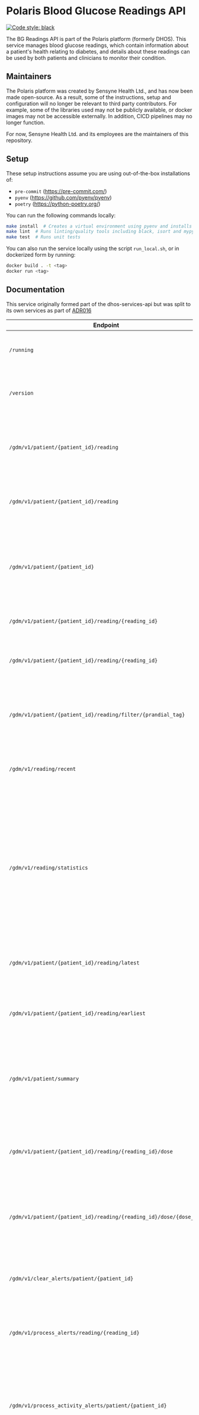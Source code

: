 <!-- Title - A concise title for the service that fits the pattern identified and in use across all services. -->
# Polaris Blood Glucose Readings API

[![Code style: black](https://img.shields.io/badge/code%20style-black-000000.svg)](https://github.com/ambv/black)

<!-- Description - Fewer than 500 words that describe what a service delivers, providing an informative, descriptive, and comprehensive overview of the value a service brings to the table. -->
The BG Readings API is part of the Polaris platform (formerly DHOS). This service manages blood glucose readings, which 
contain information about a patient's health relating to diabetes, and details about these readings can be used by both
patients and clinicians to monitor their condition.

## Maintainers
The Polaris platform was created by Sensyne Health Ltd., and has now been made open-source. As a result, some of the
instructions, setup and configuration will no longer be relevant to third party contributors. For example, some of
the libraries used may not be publicly available, or docker images may not be accessible externally. In addition, 
CICD pipelines may no longer function.

For now, Sensyne Health Ltd. and its employees are the maintainers of this repository.

## Setup
These setup instructions assume you are using out-of-the-box installations of:
- `pre-commit` (https://pre-commit.com/)
- `pyenv` (https://github.com/pyenv/pyenv)
- `poetry` (https://python-poetry.org/)

You can run the following commands locally:
```bash
make install  # Creates a virtual environment using pyenv and installs the dependencies using poetry
make lint  # Runs linting/quality tools including black, isort and mypy
make test  # Runs unit tests
```

You can also run the service locally using the script `run_local.sh`, or in dockerized form by running:
```bash
docker build . -t <tag>
docker run <tag>
```


## Documentation
<!-- Include links to any external documentation including relevant ADR documents.
     Insert API endpoints using markdown-swagger tags (and ensure the `make openapi` target keeps them up to date).
     -->
This service originally formed part of the dhos-services-api but was split to its own services as part of [ADR016](https://sensynehealth.atlassian.net/wiki/spaces/SENS/pages/207519760/ADR016+Locations+service)
<!-- markdown-swagger -->
 Endpoint                                                           | Method | Auth? | Description                                                                                                                                                                                      
 ------------------------------------------------------------------ | ------ | ----- | -------------------------------------------------------------------------------------------------------------------------------------------------------------------------------------------------
 `/running`                                                         | GET    | No    | Verifies that the service is running. Used for monitoring in kubernetes.                                                                                                                         
 `/version`                                                         | GET    | No    | Get the version number, circleci build number, and git hash.                                                                                                                                     
 `/gdm/v1/patient/{patient_id}/reading`                             | POST   | Yes   | Create a new reading for a given patient using the details provided in the request body.                                                                                                         
 `/gdm/v1/patient/{patient_id}/reading`                             | GET    | Yes   | Get all readings for the patient with the provided UUID                                                                                                                                          
 `/gdm/v1/patient/{patient_id}`                                     | GET    | Yes   | Get the details of the patient with the provided UUID. Note that this is not the full patient information, which can be found in the Services API.                                               
 `/gdm/v1/patient/{patient_id}/reading/{reading_id}`                | GET    | Yes   | Get a patient's reading by UUID                                                                                                                                                                  
 `/gdm/v1/patient/{patient_id}/reading/{reading_id}`                | PATCH  | Yes   | Update the reading with the provided UUID using the details in the request body.                                                                                                                 
 `/gdm/v1/patient/{patient_id}/reading/filter/{prandial_tag}`       | GET    | Yes   | Get readings for the patient with the provided UUID, filtered by prandial tag                                                                                                                    
 `/gdm/v1/reading/recent`                                           | GET    | Yes   | Get recent readings for each patient for the specified number of previous days                                                                                                                   
 `/gdm/v1/reading/statistics`                                       | GET    | Yes   | Get per-patient reading statistics for the specified number of days. This includes minimum and maximum reading values, the total number of readings, and the number of readings banded as normal.
 `/gdm/v1/patient/{patient_id}/reading/latest`                      | GET    | Yes   | Get the latest reading for the patient with the provided UUID                                                                                                                                    
 `/gdm/v1/patient/{patient_id}/reading/earliest`                    | GET    | Yes   | Get the earliest reading for the patient with the provided UUID                                                                                                                                  
 `/gdm/v1/patient/summary`                                          | POST   | Yes   | Retrieves a summary of patient and latest reading details for the patients with the UUIDs provided in the request body.                                                                          
 `/gdm/v1/patient/{patient_id}/reading/{reading_id}/dose`           | POST   | Yes   | Add the dose with the details provided in the request body to the reading specified by UUID.                                                                                                     
 `/gdm/v1/patient/{patient_id}/reading/{reading_id}/dose/{dose_id}` | PATCH  | Yes   | Update the dose with the specified UUID using the details provided in the request body.                                                                                                          
 `/gdm/v1/clear_alerts/patient/{patient_id}`                        | POST   | Yes   | Clear alerts (both "counts" and "percentages" alerts) for the patient with the provided UUID.                                                                                                    
 `/gdm/v1/process_alerts/reading/{reading_id}`                      | POST   | Yes   | Process the "counts" alerts for the reading with the specified UUID.                                                                                                                             
 `/gdm/v1/process_activity_alerts/patient/{patient_id}`             | POST   | Yes   | Process the "activity" alerts for the patient with the specified UUID, using the readings plans in the request body to determine the expected number of readings.                                
 `/gdm/v1/process_alerts`                                           | POST   | Yes   | Process the "percentages" alerts for the group of patients specified in the request body.                                                                                                        
 `/gdm/v1/patient/{patient_id}/hba1c`                               | POST   | Yes   | Create a new Hba1c reading for a given patient using the details provided in the request body.                                                                                                   
 `/gdm/v1/patient/{patient_id}/hba1c`                               | GET    | Yes   | Get all Hba1c readings for the patient with the provided UUID                                                                                                                                    
 `/gdm/v1/patient/{patient_id}/hba1c/{hba1c_reading_id}`            | GET    | Yes   | Get a patient's Hba1c reading by UUID                                                                                                                                                            
 `/gdm/v1/patient/{patient_id}/hba1c/{hba1c_reading_id}`            | PATCH  | Yes   | Update the Hba1c reading to the field values provided in the request body for a given patient and reading identified by the UUIDs in the request path                                            
 `/gdm/v1/patient/{patient_id}/hba1c/{hba1c_reading_id}`            | DELETE | Yes   | Delete a Hba1c reading by UUID                                                                                                                                                                   
 `/gdm/v1/patient/{patient_id}/hba1c_target`                        | POST   | Yes   | Create a new Hba1c target for a given patient using the details provided in the request body.                                                                                                    
 `/gdm/v1/patient/{patient_id}/hba1c_target`                        | GET    | Yes   | Get all Hba1c targets for the patient with the provided UUID                                                                                                                                     
 `/gdm/v1/patient/{patient_id}/hba1c_target/{hba1c_target_id}`      | PATCH  | Yes   | Update the Hba1c target to the field values provided in the request body for a given patient and target identified by the UUIDs in the request path                                              
 `/gdm/v2/patient/{patient_id}/reading`                             | POST   | Yes   | Create a new reading for a given patient using the details provided in the request body.                                                                                                         
<!-- /markdown-swagger -->

## Requirements
<!-- An outline of what other services, tooling, and libraries needed to make a service operate, providing a
  complete list of EVERYTHING required to work properly. -->
  At a minimum you require a system with Python 3.9. Tox 3.20 is required to run the unit tests, docker with docker-compose are required to run integration tests. See [Development environment setup](https://sensynehealth.atlassian.net/wiki/spaces/SPEN/pages/3193270/Development%2Benvironment%2Bsetup) for a more detailed list of tools that should be installed.
  
## Deployment
<!-- Setup - A step by step outline from start to finish of what is needed to setup and operate a service, providing as
  much detail as you possibly for any new user to be able to get up and running with a service. -->
  
  All development is done on a branch tagged with the relevant ticket identifier.
  Code may not be merged into develop unless it passes all CircleCI tests.
  :partly_sunny: After merging to develop tests will run again and if successful the code is built in a docker container and uploaded to our Azure container registry. It is then deployed to test environments controlled by Kubernetes.

## Testing
<!-- Testing - Providing details and instructions for mocking, monitoring, and testing a service, including any services or
  tools used, as well as links or reports that are part of active testing for a service. -->

### Unit tests
:microscope: Either use `make` or run `tox` directly.

<!-- markdown-make Makefile tox.ini -->
`tox` : Running `make test` or tox with no arguments runs `tox -e lint,default`

`make clean` : Remove tox and pyenv virtual environments.

`tox -e debug` : Runs last failed unit tests only with debugger invoked on failure. Additional py.test command line arguments may given preceded by `--`, e.g. `tox -e debug -- -k sometestname -vv`

`make default` (or `tox -e default`) : Installs all dependencies, verifies that lint tools would not change the code, runs security check programs then runs unit tests with coverage. Running `tox -e py39` does the same but without starting a database container.

`tox -e flask` : Runs flask within the tox environment. Pass arguments after `--`. e.g. `tox -e flask -- --help` for a list of commands. Use this to create database migrations.

`make help` : Show this help.

`make lint` (or `tox -e lint`) : Run `black`, `isort`, and `mypy` to clean up source files.

`make openapi` (or `tox -e openapi`) : Recreate API specification (openapi.yaml) from Flask blueprint

`make pyenv` : Create pyenv and install required packages (optional).

`make readme` (or `tox -e readme`) : Updates the README file with database diagram and commands. (Requires graphviz `dot` is installed)

`make test` : Test using `tox`

`make update` (or `tox -e update`) : Updates the `poetry.lock` file from `pyproject.toml`

<!-- /markdown-make -->

## Integration tests
:nut_and_bolt: Integration tests are located in the `integration-tests` sub-directory. After changing into this directory you can run the following commands:

<!-- markdown-make integration-tests/Makefile -->
<!-- /markdown-make -->

## Issue tracker
:bug: Bugs related to this microservice should be raised on Jira as [PLAT-###](https://sensynehealth.atlassian.net/issues/?jql=project%20%3D%20PLAT%20AND%20component%20%3D%20Locations) tickets with the component set to Locations.

## Database migrations
Any changes affecting the database schema should be reflected in a database migration. Simple migrations may be created automatically:

```$ tox -e flask -- db migrate -m "some description"```

More complex migration may be handled by creating a migration file as above and editing it by hand.
Don't forget to include the reverse migration to downgrade a database.
  
## Configuration
<!-- Configuration - An outline of all configuration and environmental variables that can be adjusted or customized as part
  of service operations, including as much detail on default values, or options that would produce different known
  results for a service. -->
  * `DATABASE_USER, DATABASE_PASSWORD,
   DATABASE_NAME, DATABASE_HOST, DATABASE_PORT` configure the database connection.
  * `LOG_LEVEL=ERROR|WARN|INFO|DEBUG` sets the log level
  * `LOG_FORMAT=colour|plain|json` configure logging format. JSON is used for the running system but the others may be more useful during development.
  
## Database
BG readings are stored in a Postgres database.

<!-- Rebuild this diagram with `make readme` -->
![Database schema diagram](docs/schema.png)

## Readings

Full details of the below are in the [API documentation](https://github.com/draysontechnologies/backend-api-specs/blob/master/swagger.yaml).

Readings have the following fields:

- Identifiers (the usual DHOS set of UUID, Created, Modified, URI)
- Timestamp (ISO8601 timestamp at which the Reading was measured)
- Value
- Unit (either "mmol/L" or "mg/dL")
- Comment (free text comment added by the patient)
- Doses (Object containing details of a given medication taken, details below)
- Prandial Tag (an enumerated object, details below)
- Banding (Object containing a classification of the reading, details below)
- Metadata (Object containing information about how the reading was taken, details below)

Readings are measured either in "mg/dL" (used mostly in the US and Germany) or in "mmol/L" (used internationally). Readings for healthy individuals are typically in the range 70-130 mg/dL, or 3.9-7.2 mmol/L.

Comments associated with Readings are added by patients and used (by both the patient and clinicians) to provide context for the Reading.

## Doses

After taking a pre-prandial (pre-meal) Reading, some patients will take medications to pre-emptively control their blood sugar glucose following the meal. For example, if a patient registers a particularly high pre-prandial reading they may choose to take more insulin than normal in order to bring their blood glucose levels back to the normal range.

Post-prandial Readings usually do not have doses associated with them.

A Dose consists of a medication and an amount. The Dose object has the following fields:

- Identifiers (the usual DHOS set of UUID, Created, Modified, URI)
- Medication UUID
- Amount

The Medication UUID contains the unique ID of a medication, the details of which can be retrieved using the [DHOS Medications API](https://github.com/draysontechnologies/dhos-medications-api/). These details also contain the unit of the Medication, which can be combined with the "amount" field of the Dose to understand the amount of the Medication that was taken.

## Prandial Tag

The Prandial Tag describes the circumstances in which the Reading was taken, most importantly whether it was pre-prandial (before a meal) or post-prandial (after a meal). The Prandial Tag must be one of a number of defined tags. Because of the interfaces between various systems within the Drayson Health products, the tags are defined by an integer value. In addition, the Prandial Tag types each have a human-readable UUID (for ease of debugging and testing).

The various Prandial Tags are enumerated here, along with their associated integer values:

- None (value 0)
- Before Breakfast (value 1)
- After Breakfast (value 2)
- Before Lunch (value 3)
- After Lunch (value 4)
- Before Dinner (value 5)
- After Dinner (value 6)
- Other (value 7)

**Note:** This list may change, grow or shrink, but **values associated with the different tags should never be changed** as this would cause the front-end clients to display Prandial Tags erroneously (unless there is a corresponding change in values for each client).

## Banding

When Readings are displayed in a patient diary or graph, the front-end needs to know whether to flag it as low, normal or high. This information is provided in the Banding, which is managed by the back-end (to prevent different interpretations of the same Reading).

The logic for calculating the Bandings can be found on [this page](https://wardenclyffe.draysontechnologies.com/display/PRODS/27.+Medication+and+Blood+Sugar+limits).

The various Bandings are enumerated here, along with their associated integer values:

- None (value 0)
- Low (value 1)
- Normal (value 2)
- High (value 3)

**Note:** This list may change, grow or shrink, but **values associated with the different bandings should never be changed** as this would cause the front-end clients to display Bandings erroneously (unless there is a corresponding change in values for each client).

## Metadata

Readings may be recorded manually, or via a Bluetooth/NFC connection from a meter. This information needs to be included with the Readings for support purposes. Certain other information is also included in the Metadata, for example whether a Reading was taken using control solution (for calibrating meters) instead of real blood.

The Metadata object has the following fields:

- Identifiers (the usual DHOS set of UUID, Created, Modified, URI)
- Manual (boolean - whether the reading was entered manually)
- Control (boolean - whether the reading was taken using control solution)
- Meter manufacturer
- Meter model
- Meter serial number

## Technical details

- CircleCI configuration for deployments
- Implementation code - primarily written to interact with [Flask](http://flask.pocoo.org/) and [SQLAlchemy](https://www.sqlalchemy.org/)
- Unit tests, to be run with the `tox` command, including:
  - PyTest tests
  - Code test coverage (fails below 90%) with [Coverage](https://coverage.readthedocs.io)
  - Static security analysis with [Bandit](https://wiki.openstack.org/wiki/Security/Projects/Bandit)
- Integration tests, to be run with MrTestRobot's `testrun` command (requires a running instance of this API against a real database)
- SQLAlchemy Alembic migrations to alter database structure and core state predictably
- Additional endpoints available when the environment variable ALLOW_DROP_DATA is set to true:
  - Data delete (found at /drop_data)
  
  ![alt text][viewer]

[viewer]: viewer_screenshot.png "Viewer screenshot"

